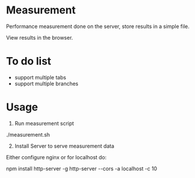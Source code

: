 # Measurement

Performance measurement done on the server, store results in a simple file.

View results in the browser.

# To do list

 * support multiple tabs
 * support multiple branches

# Usage

1. Run measurement script

./measurement.sh

2. Install Server to serve measurement data

Either configure nginx or for localhost do:

npm install http-server -g
http-server --cors -a localhost -c 10
